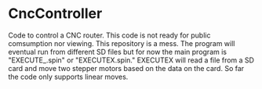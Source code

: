# CncController
Code to control a CNC router.
This code is not ready for public comsumption nor viewing.
This repository is a mess. The program will eventual run from different SD files but for now the main program is "EXECUTE_.spin" or "EXECUTEX.spin."
EXECUTEX will read a file from a SD card and move two stepper motors based on the data on the card. So far the code only supports linear moves.
